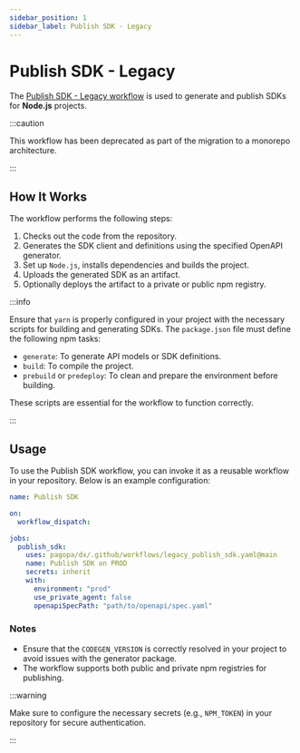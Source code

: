 ```yaml
---
sidebar_position: 1
sidebar_label: Publish SDK - Legacy
---
```


# Publish SDK - Legacy

The
[Publish SDK - Legacy workflow](https://github.com/pagopa/dx/blob/main/.github/workflows/legacy_publish_sdk.yaml)
is used to generate and publish SDKs for **Node.js** projects.

:::caution

This workflow has been deprecated as part of the migration to a monorepo
architecture.

:::

## How It Works

The workflow performs the following steps:

1. Checks out the code from the repository.
2. Generates the SDK client and definitions using the specified OpenAPI
   generator.
3. Set up `Node.js`, installs dependencies and builds the project.
4. Uploads the generated SDK as an artifact.
5. Optionally deploys the artifact to a private or public npm registry.

:::info

Ensure that `yarn` is properly configured in your project with the necessary
scripts for building and generating SDKs. The `package.json` file must define
the following npm tasks:

- `generate`: To generate API models or SDK definitions.
- `build`: To compile the project.
- `prebuild` or `predeploy`: To clean and prepare the environment before
  building.

These scripts are essential for the workflow to function correctly.

:::

## Usage

To use the Publish SDK workflow, you can invoke it as a reusable workflow in
your repository. Below is an example configuration:

```yaml
name: Publish SDK

on:
  workflow_dispatch:

jobs:
  publish_sdk:
    uses: pagopa/dx/.github/workflows/legacy_publish_sdk.yaml@main
    name: Publish SDK on PROD
    secrets: inherit
    with:
      environment: "prod"
      use_private_agent: false
      openapiSpecPath: "path/to/openapi/spec.yaml"
```

### Notes

- Ensure that the `CODEGEN_VERSION` is correctly resolved in your project to
  avoid issues with the generator package.
- The workflow supports both public and private npm registries for publishing.

:::warning

Make sure to configure the necessary secrets (e.g., `NPM_TOKEN`) in your
repository for secure authentication.

:::
